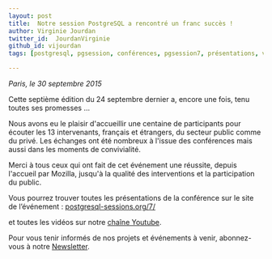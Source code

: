 ```yaml
---
layout: post
title:  Notre session PostgreSQL a rencontré un franc succès !
author: Virginie Jourdan
twitter_id:  JourdanVirginie   
github_id: vijourdan
tags: [postgresql, pgsession, conférences, pgsession7, présentations, vidéos]

---
```

*Paris, le 30 septembre 2015*

Cette septième édition du 24 septembre dernier a, encore une fois, tenu toutes ses promesses ...


<!--MORE-->

Nous avons eu le plaisir d'accueillir une centaine de participants pour écouter les 13 intervenants, français et étrangers, du secteur public comme du privé.
Les échanges ont été nombreux à l'issue des conférences mais aussi dans les moments de convivialité. 

Merci à tous ceux qui ont fait de cet événement une réussite, depuis l'accueil par Mozilla, jusqu'à la qualité des interventions et la participation du public.

Vous pourrez trouver toutes les présentations de la conférence sur le site de l’événement : [postgresql-sessions.org/7/](http://www.postgresql-sessions.org/7/start)

et toutes les vidéos sur notre [chaîne Youtube](https://www.youtube.com/playlist?list=PLdz5EN2NV_7BXtGhlWNWepg0HCJ68KXRk).


Pour vous tenir informés de nos projets et événements à venir, abonnez-vous à notre [Newsletter](http://dalibo.us6.list-manage.com/subscribe?u=1c10ff1ff8&id=0f138e24f0).
